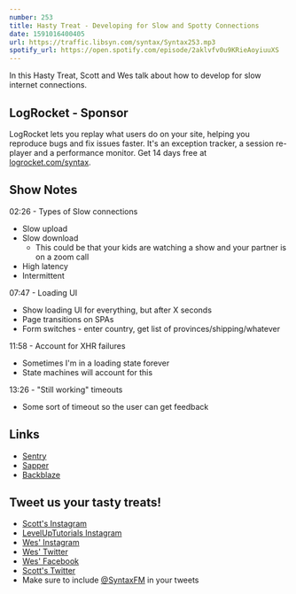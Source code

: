 ```yaml
---
number: 253
title: Hasty Treat - Developing for Slow and Spotty Connections
date: 1591016400405
url: https://traffic.libsyn.com/syntax/Syntax253.mp3
spotify_url: https://open.spotify.com/episode/2aklvfv0u9KRieAoyiuuXS
---
```


In this Hasty Treat, Scott and Wes talk about how to develop for slow internet connections. 

## LogRocket - Sponsor
LogRocket lets you replay what users do on your site, helping you reproduce bugs and fix issues faster. It's an exception tracker, a session re-player and a performance monitor. Get 14 days free at [logrocket.com/syntax](https://logrocket.com/syntax).

## Show Notes

02:26 - Types of Slow connections

* Slow upload
* Slow download
  * This could be that your kids are watching a show and your partner is on a zoom call
* High latency
* Intermittent

07:47 - Loading UI 

* Show loading UI for everything, but after X seconds
* Page transitions on SPAs
* Form switches - enter country, get list of provinces/shipping/whatever

11:58 - Account for XHR failures 

* Sometimes I'm in a loading state forever
* State machines will account for this

13:26 - "Still working" timeouts

* Some sort of timeout so the user can get feedback

## Links
* [Sentry](https://sentry.io)
* [Sapper](https://sapper.svelte.dev/)
* [Backblaze](https://www.backblaze.com/)

## Tweet us your tasty treats!
* [Scott's Instagram](https://www.instagram.com/stolinski/)
* [LevelUpTutorials Instagram](https://www.instagram.com/LevelUpTutorials/)
* [Wes' Instagram](https://www.instagram.com/wesbos/)
* [Wes' Twitter](https://twitter.com/wesbos)
* [Wes' Facebook](https://www.facebook.com/wesbos.developer)
* [Scott's Twitter](https://twitter.com/stolinski)
* Make sure to include [@SyntaxFM](https://twitter.com/SyntaxFM) in your tweets